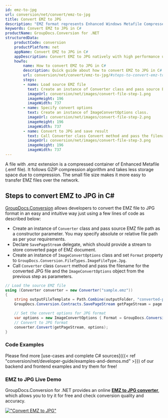 ```yaml
---
id: emz-to-jpg
url: conversion/net/convert/emz-to-jpg
title: Convert EMZ to JPG
description: "EMZ format represents Enhanced Windows Metafile Compressed with .emz extension. Learn how to convert EMZ to JPG file programmatically in C# language using GroupDocs.Conversion for .NET library."
keywords: Convert EMZ to JPG in C#
productName: GroupDocs.Conversion for .NET
structuredData:
    productCode: conversion
    productPlatform: net
    appName: Convert EMZ to JPG in C#
    appDescription: Convert EMZ to JPG natively with high performance using C# language and server side GroupDocs.Conversion for .NET APIs, without the use of any software like Microsoft or Open Office.
    howTo:
        name: How to convert EMZ to JPG in C# 
        description: Quick guide about how to convert EMZ to JPG in C# with high performance and accuracy.
        url: conversion/net/convert/emz-to-jpg/#steps-to-convert-emz-to-jpg-in-c
        steps:
        - name: Load source EMZ file 
          text: Create an instance of Converter class and pass source EMZ file path as a constructor parameter. You may specify absolute or relative file path as per your requirements. 
          imageUrl: conversion/net/images/convert-file-step-1.png
          imageHeight: 196
          imageWidth: 737
        - name: Specify convert options 
          text: Create an instance of ImageConvertOptions class.
          imageUrl: conversion/net/images/convert-file-step-2.png
          imageHeight: 196
          imageWidth: 737
        - name: Convert to JPG and save result 
          text: Call Converter class Convert method and pass the filename for the converted HTML file and the ImageConvertOptions object from the previous step as parameters.
          imageUrl: conversion/net/images/convert-file-step-3.png
          imageHeight: 196
          imageWidth: 737
---
```


A file with .emz extension is a compressed container of Enhanced Metafile (.emf file). It follows GZIP compression algorithm and takes less storage space due to compression. The small file size makes it more easy to transfer EMZ files over the network.

## Steps to convert EMZ to JPG in C#

[GroupDocs.Conversion](https://products.groupdocs.com/conversion/net) allows developers to convert the EMZ file to JPG format in an easy and intuitive way just using a few lines of code as described below:

* Create an instance of `Converter` class and pass source EMZ file path as a constructor parameter. You may specify absolute or relative file path as per your requirements. 
* Declare `SavePageStream` delegate, which should provide a stream to store converted page of EMZ document.
* Create an instance of `ImageConvertOptions` class and set `Format` property to `GroupDocs.Conversion.FileTypes.ImageFileType.Jpg`.
* Call `Converter` class `Convert` method and pass the filename for the converted JPG file and the `ImageConvertOptions` object from the previous step as parameters.

```csharp
// Load the source EMZ file
using (Converter converter = new Converter("sample.emz"))
{
    string outputFileTemplate = Path.Combine(outputFolder, "converted-page-{0}.jpg");
    GroupDocs.Conversion.Contracts.SavePageStream getPageStream = page => new FileStream(string.Format(outputFileTemplate, page), FileMode.Create);

    // Set the convert options for JPG format
    var options = new ImageConvertOptions { Format = GroupDocs.Conversion.FileTypes.ImageFileType.Jpg };   
    // Convert to JPG format
    converter.Convert(getPageStream, options);
}
```

### Code Examples

Please find more [use-cases and complete C# sources]({{< ref "conversion/net/developer-guide/examples-and-demos.md" >}}) of our backend and frontend examples and try them for free!

### EMZ to JPG Live Demo

GroupDocs.Conversion for .NET provides an online [**EMZ to JPG converter**](https://products.groupdocs.app/conversion/emz-to-jpg), which allows you to try it for free and check conversion quality and accuracy.

[!["Convert EMZ to JPG"](conversion/net/images/convert-to-jpg/convert-emz-to-jpg.png)](https://products.groupdocs.app/conversion/emz-to-jpg)